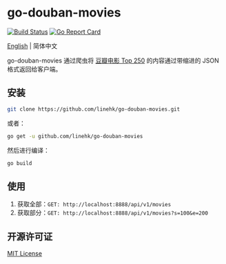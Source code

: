 # go-douban-movies

[![Build Status](https://travis-ci.org/linehk/go-douban-movies.svg?branch=master)](https://travis-ci.org/linehk/go-douban-movies)
[![Go Report Card](https://goreportcard.com/badge/github.com/linehk/go-douban-movies)](https://goreportcard.com/report/github.com/linehk/go-douban-movies)

[English](./README-en.md "English") | 简体中文

go-douban-movies 通过爬虫将 [豆瓣电影 Top 250](https://movie.douban.com/top250 "豆瓣电影 Top 250") 的内容通过带缩进的 JSON 格式返回给客户端。

## 安装

```bash
git clone https://github.com/linehk/go-douban-movies.git
```

或者：

```bash
go get -u github.com/linehk/go-douban-movies
```

然后进行编译：

```bash
go build
```

## 使用

1. 获取全部：`GET: http://localhost:8888/api/v1/movies`
2. 获取部分：`GET: http://localhost:8888/api/v1/movies?s=100&e=200`

## 开源许可证

[MIT License](./LICENSE "MIT License")